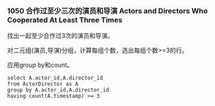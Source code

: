 ### 1050 合作过至少三次的演员和导演 Actors and Directors Who Cooperated At Least Three Times

找出一起至少合作过3次的演员和导演。

对二元组(演员,导演)分组，计算每组个数，选出每组个数>=3的行。

应用group by和count。

```mysql
select A.actor_id,A.director_id
from ActorDirector as A
group by A.actor_id,A.director_id
having count(A.timestamp) >= 3
```
